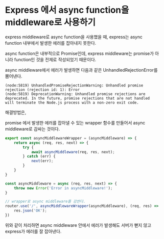 # Express 에서 async function을 middleware로 사용하기

express middleware로 async function을 사용했을 때, express는 async function 내부에서 발생한 에러를 잡아내지 못한다.

async function은 내부적으로 Promise인데, express middleware는 promise가 아니라 function인 것을 전제로 작성되었기 때문이다.

async middleware에서 에러가 발생하면 다음과 같은 UnhandledRejectionError를 뿜어낸다.
```
(node:5819) UnhandledPromiseRejectionWarning: Unhandled promise rejection (rejection id: 1): Error
(node:5819) DeprecationWarning: Unhandled promise rejections are deprecated. In the future, promise rejections that are not handled will terminate the Node.js process with a non-zero exit code.
```

해결방법은,

promise 에서 발생한 에러를 잡아낼 수 있는 wrapper 함수를 만들어서 async middleware로 감싸는 것이다.
```js
export const asyncMiddlewareWrapper = (asyncMiddleware) => {
    return async (req, res, next) => {
        try {
            await asyncMiddleware(req, res, next);
        } catch (err) {
            next(err);
        }
    }
}

const asyncMiddleware = async (req, res, next) => {
    throw new Error('Error in asyncMiddleware!');
}

// wrapper로 async middleware를 감싼다.
router.use('/', asyncMiddlewareWrapper(asyncMiddleware), (req, res) => {
    res.json('OK');
})
```
위와 같이 처리하면 async middleware 안에서 에러가 발생해도 서버가 뻗지 않고 express가 에러를 잘 잡아낸다.

